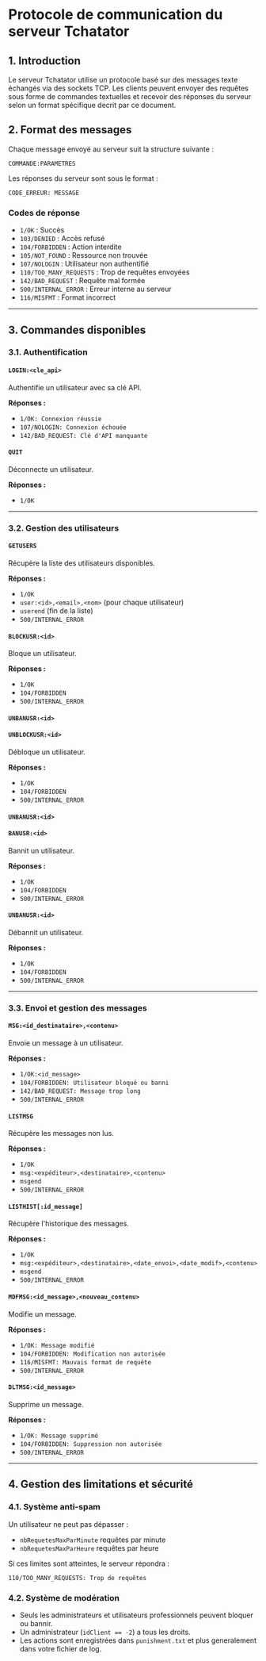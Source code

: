 # Protocole de communication du serveur Tchatator

## 1. Introduction
Le serveur Tchatator utilise un protocole basé sur des messages texte échangés via des sockets TCP. Les clients peuvent envoyer des requêtes sous forme de commandes textuelles et recevoir des réponses du serveur selon un format spécifique decrit par ce document.

## 2. Format des messages
Chaque message envoyé au serveur suit la structure suivante :

```
COMMANDE:PARAMETRES
```

Les réponses du serveur sont sous le format :

```
CODE_ERREUR: MESSAGE
```

### Codes de réponse
- `1/OK` : Succès
- `103/DENIED` : Accès refusé
- `104/FORBIDDEN` : Action interdite
- `105/NOT_FOUND` : Ressource non trouvée
- `107/NOLOGIN` : Utilisateur non authentifié
- `110/TOO_MANY_REQUESTS` : Trop de requêtes envoyées
- `142/BAD_REQUEST` : Requête mal formée
- `500/INTERNAL_ERROR` : Erreur interne au serveur
- `116/MISFMT` : Format incorrect

---

## 3. Commandes disponibles

### 3.1. Authentification

#### `LOGIN:<cle_api>`
Authentifie un utilisateur avec sa clé API.

**Réponses :**
- `1/OK: Connexion réussie`
- `107/NOLOGIN: Connexion échouée`
- `142/BAD_REQUEST: Clé d'API manquante`

#### `QUIT`
Déconnecte un utilisateur.

**Réponses :**
- `1/OK`

---

### 3.2. Gestion des utilisateurs

#### `GETUSERS`
Récupère la liste des utilisateurs disponibles.

**Réponses :**
- `1/OK`
- `user:<id>,<email>,<nom>` (pour chaque utilisateur)
- `userend` (fin de la liste)
- `500/INTERNAL_ERROR`

#### `BLOCKUSR:<id>`
Bloque un utilisateur.

**Réponses :**
- `1/OK`
- `104/FORBIDDEN`
- `500/INTERNAL_ERROR`
#### `UNBANUSR:<id>`

#### `UNBLOCKUSR:<id>`
Débloque un utilisateur.

**Réponses :**
- `1/OK`
- `104/FORBIDDEN`
- `500/INTERNAL_ERROR`
#### `UNBANUSR:<id>`

#### `BANUSR:<id>`
Bannit un utilisateur.

**Réponses :**
- `1/OK`
- `104/FORBIDDEN`
- `500/INTERNAL_ERROR`
#### `UNBANUSR:<id>`

Débannit un utilisateur.

**Réponses :**
- `1/OK`
- `104/FORBIDDEN`
- `500/INTERNAL_ERROR`

---

### 3.3. Envoi et gestion des messages

#### `MSG:<id_destinataire>,<contenu>`
Envoie un message à un utilisateur.

**Réponses :**
- `1/OK:<id_message>`
- `104/FORBIDDEN: Utilisateur bloqué ou banni`
- `142/BAD_REQUEST: Message trop long`
- `500/INTERNAL_ERROR`

#### `LISTMSG`
Récupère les messages non lus.

**Réponses :**
- `1/OK`
- `msg:<expéditeur>,<destinataire>,<contenu>`
- `msgend`
- `500/INTERNAL_ERROR`

#### `LISTHIST[:id_message]`
Récupère l'historique des messages.

**Réponses :**
- `1/OK`
- `msg:<expéditeur>,<destinataire>,<date_envoi>,<date_modif>,<contenu>`
- `msgend`
- `500/INTERNAL_ERROR`

#### `MDFMSG:<id_message>,<nouveau_contenu>`
Modifie un message.

**Réponses :**
- `1/OK: Message modifié`
- `104/FORBIDDEN: Modification non autorisée`
- `116/MISFMT: Mauvais format de requête`
- `500/INTERNAL_ERROR`

#### `DLTMSG:<id_message>`
Supprime un message.

**Réponses :**
- `1/OK: Message supprimé`
- `104/FORBIDDEN: Suppression non autorisée`
- `500/INTERNAL_ERROR`

---

## 4. Gestion des limitations et sécurité

### 4.1. Système anti-spam
Un utilisateur ne peut pas dépasser :
- `nbRequetesMaxParMinute` requêtes par minute
- `nbRequetesMaxParHeure` requêtes par heure

Si ces limites sont atteintes, le serveur répondra :
```
110/TOO_MANY_REQUESTS: Trop de requêtes
```

### 4.2. Système de modération
- Seuls les administrateurs et utilisateurs professionnels peuvent bloquer ou bannir.
- Un administrateur (`idClient == -2`) a tous les droits.
- Les actions sont enregistrées dans `punishment.txt` et plus generalement dans votre fichier de log.


